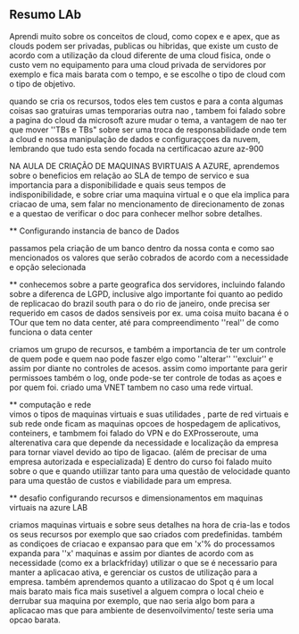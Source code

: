 ## Resumo LAb

Aprendi muito sobre os conceitos de cloud, como copex e e apex, que as clouds podem ser privadas, publicas ou hibridas, que existe um custo de acordo com a utilização da cloud diferente de uma cloud fisica,
onde o custo vem no equipamento para uma cloud privada de servidores por exemplo e fica mais barata com o tempo, e se escolhe o tipo de cloud com o tipo de objetivo.

quando se cria os recursos, todos eles tem custos e para a conta algumas coisas sao gratuiras umas temporarias outra nao , tambem foi falado sobre a pagina do cloud da microsoft azure mudar o tema, a vantagem de nao ter que mover ''TBs e TBs" sobre ser uma troca de
responsabilidade onde tem a cloud e nossa manipulação de dados e configuraççoes da nuvem, lembrando que tudo esta sendo focada na certificacao azure az-900

NA AULA DE CRIAÇÃO DE MAQUINAS BVIRTUAIS A AZURE, aprendemos sobre o beneficios em relação ao SLA de tempo de servico e sua importancia para a disponibilidade e quais seus tempos de indisponibilidade, e sobre criar uma maquina virtual e o que ela implica para criacao de uma, sem falar no mencionamento de 
direcionamento de zonas e a questao de verificar o doc para conhecer melhor sobre detalhes.

** Configurando instancia de banco de Dados

passamos pela criação de um banco dentro da nossa conta e como sao mencionados os valores que serão cobrados de acordo com a necessidade e opção selecionada

** conhecemos sobre a parte geografica dos servidores, incluindo falando sobre a diferenca de LGPD, inclusive algo importante foi quanto ao pedido de replicacao do brazil south para o do rio de janeiro, onde precisa ser requerido em casos de dados sensiveis por ex. uma coisa muito bacana é o TOur que tem no data center, até para compreendimento ''real'' de como funciona o data center

criamos um grupo de recursos, e também a importancia de ter um controle de quem pode e quem nao pode faszer elgo como ''alterar'' ''excluir'' e assim por diante no controles de acesos. assim como importante para gerir permissoes também o log, onde pode-se ter controle de todas as açoes e por quem foi.
criado uma VNET tambem no caso uma rede virtual.


** computação e rede <br>
vimos o tipos de maquinas virtuais e suas utilidades , parte de red virtuais e sub rede onde ficam as maquinas
opcoes de hospedagem de aplicativos, conteiners, e tambmem foi falado do VPN e do EXProsseroute, uma alterenativa cara que depende da necessidade e localização da empresa para tornar viavel devido ao tipo de ligacao. (além de precisar de uma empresa autorizada e especializada)
E  dentro do curso foi falado muito sobre o que e quando utiilizar tanto para uma questão de velocidade quanto para uma questão de custos e viabilidade para um empresa.

** desafio configurando recursos e dimensionamentos em maquinas virtuais na azure LAB <BR>

criamos maquinas virtuais e sobre seus detalhes na hora de cria-las e todos os seus recursos por exemplo que sao criados com predefinidas. também as condiçoes de criacao e expansao para que em 'x'% do processamos expanda para ''x' maquinas e assim por diantes de acordo com as necessidade (como ex a brlackfriday) utilizar o que se é necessario para manter a aplicacao ativa, e gerenciar os custos de utilização para a empresa. também aprendemos quanto a utilizacao do Spot q é um local mais barato mais fica mais susetivel a alguem compra o local cheio e derrubar sua maquina por exemplo, que nao seria algo bom para a aplicacao mas que para ambiente de desenvoilvimento/ teste seria uma opcao barata.



